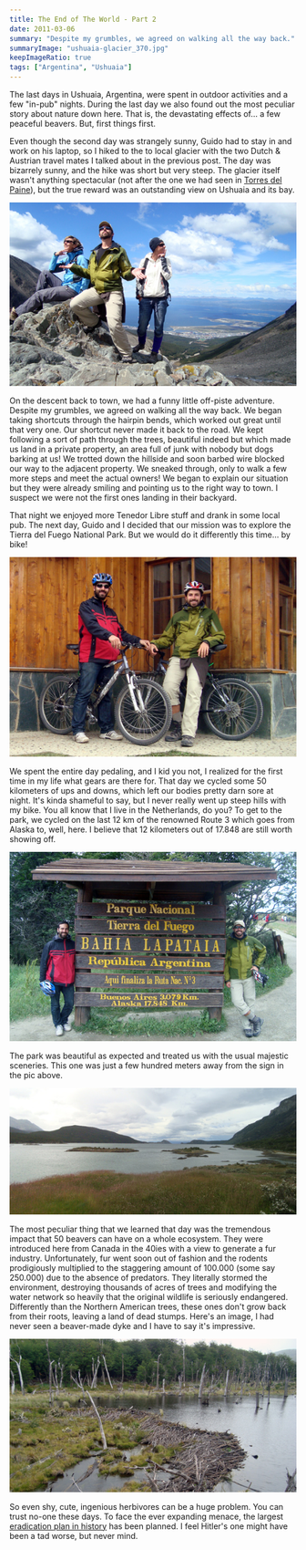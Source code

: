 ```yaml
---
title: The End of The World - Part 2
date: 2011-03-06
summary: "Despite my grumbles, we agreed on walking all the way back."
summaryImage: "ushuaia-glacier_370.jpg"
keepImageRatio: true
tags: ["Argentina", "Ushuaia"]
---
```


The last days in Ushuaia, Argentina, were spent in outdoor activities and a few "in-pub" nights. During the last day we also found out the most peculiar story about nature down here. That is, the devastating effects of... a few peaceful beavers. But, first things first.

Even though the second day was strangely sunny, Guido had to stay in and work on his laptop, so I hiked to the to local glacier with the two Dutch & Austrian travel mates I talked about in the previous post. The day was bizarrely sunny, and the hike was short but very steep. The glacier itself wasn't anything spectacular (not after the one we had seen in [Torres del Paine](http://ticofab.io/long/2011-02-15-torres_del_paine_through_the_boot_hole/)), but the true reward was an outstanding view on Ushuaia and its bay. 

![](ushuaia-glacier_370.jpg)

On the descent back to town, we had a funny little off-piste adventure. Despite my grumbles, we agreed on walking all the way back. We began taking shortcuts through the hairpin bends, which worked out great until that very one. Our shortcut never made it back to the road. We kept following a sort of path through the trees, beautiful indeed but which made us land in a private property, an area full of junk with nobody but dogs barking at us! We trotted down the hillside and soon barbed wire blocked our way to the adjacent property. We sneaked through, only to walk a few more steps and meet the actual owners! We began to explain our situation but they were already smiling and pointing us to the right way to town. I suspect we were not the first ones landing in their backyard.

That night we enjoyed more Tenedor Libre stuff and drank in some local pub. The next day, Guido and I decided that our mission was to explore the Tierra del Fuego National Park. But we would do it differently this time... by bike!

![](parque-national-tierra-del-fuego-bikes_402.jpg)

We spent the entire day pedaling, and I kid you not, I realized for the first time in my life what gears are there for. That day we cycled some 50 kilometers of ups and downs, which left our bodies pretty darn sore at night. It's kinda shameful to say, but I never really went up steep hills with my bike. You all know that I live in the Netherlands, do you?
To get to the park, we cycled on the last 12 km of the renowned Route 3 which goes from Alaska to, well, here. I believe that 12 kilometers out of 17.848 are still worth showing off.

![](parque-national-tierra-del-fuego-end-of-route-3_382.jpg)

The park was beautiful as expected and treated us with the usual majestic sceneries. This one was just a few hundred meters away from the sign in the pic above.

![](parque-national-tierra-del-fuego-end-of-trail_256.jpg)

The most peculiar thing that we learned that day was the tremendous impact that 50 beavers can have on a whole ecosystem. They were introduced here from Canada in the 40ies with a view to generate a fur industry. Unfortunately, fur went soon out of fashion and the rodents prodigiously multiplied to the staggering amount of 100.000 (some say 250.000) due to the absence of predators. They literally stormed the environment, destroying thousands of acres of trees and modifying the water network so heavily that the original wildlife is seriously endangered. Differently than the Northern American trees, these ones don't grow back from their roots, leaving a land of dead stumps. Here's an image, I had never seen a beaver-made dyke and I have to say it's impressive.

![](parque-national-tierra-del-fuego-beaver-dyke_309.jpg)

So even shy, cute, ingenious herbivores can be a huge problem. You can trust no-one these days. To face the ever expanding menace, the largest [eradication plan in history](http://www.nature.com/news/2008/080618/full/453968a.html) has been planned. I feel Hitler's one might have been a tad worse, but never mind.
